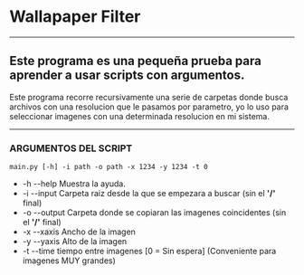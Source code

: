 # Wallapaper Filter

----

## Este programa es una pequeña prueba para aprender a usar scripts con argumentos.

Este programa recorre recursivamente una serie de carpetas donde busca archivos con una resolucion que le pasamos por parametro, yo lo uso para seleccionar imagenes con una determinada resolucion en mi sistema.

----

### ARGUMENTOS DEL SCRIPT

`main.py [-h] -i path -o path -x 1234 -y 1234 -t 0`

* -h --help             Muestra la ayuda. 
* -i --input            Carpeta raiz desde la que se empezara a buscar (sin el **'/'** final)
* -o --output           Carpeta donde se copiaran las imagenes coincidentes (sin el **'/'** final)
* -x --xaxis            Ancho de la imagen
* -y --yaxis            Alto de la imagen
* -t --time             tiempo entre imagenes [0 = Sin espera] (Conveniente para imagenes MUY grandes)

